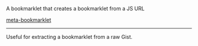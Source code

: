 A bookmarklet that creates a bookmarklet from a JS URL

[meta-bookmarklet](javascript:(function(){var%20bookmarket%3DencodeURIComponent(document.body.innerText)%2Cname%3Dfunction(o)%7Breturn%20o%5Bo.length-1%5D.replace(%2F%5C.js%24%2F%2C%22%22)%7D(document.location.pathname.split(%22%2F%22))%3Bdocument.write(%22%3Cstrong%3EDrag%20bookmarklet%20to%20your%20toolbar%3A%3C%2Fstrong%3E%20%22)%2Cdocument.write('%3Ca%20href%3D%22javascript%3A(function()%7B'%2Bbookmarket%2B'%7D())%3B%22%3E'%2Bname%2B%22%3C%2Fa%3E%22)%3B}()))

---

Useful for extracting a bookmarklet from a raw Gist.
